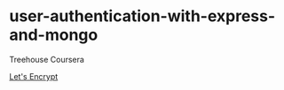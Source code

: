 # user-authentication-with-express-and-mongo

Treehouse Coursera

[Let's Encrypt](https://letsencrypt.org/)
